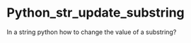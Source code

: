 Python_str_update_substring
===========================

In a string python how to change the value of a substring?
